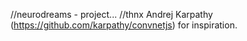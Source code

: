 //neurodreams - project...
//thnx Andrej Karpathy (https://github.com/karpathy/convnetjs) for inspiration.
